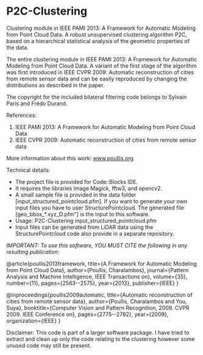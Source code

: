 # P2C-Clustering
Clustering module in IEEE PAMI 2013: A Framework for Automatic Modeling from Point Cloud Data. A robust unsupervised clustering algorithm P2C, based on a hierarchical statistical analysis of the geometric properties of the data.

The entire clustering module in IEEE PAMI 2013: A Framework for Automatic Modeling from Point Cloud Data. 
A variant of the first stage of the algorithm was first introduced in IEEE CVPR 2009: Automatic reconstruction of cities from remote sensor data and can be easily reproduced by changing the distributions as described in the paper.

The copyright for the included bilateral filtering code belongs to Sylvain Paris and Frédo Durand.

References:
1. IEEE PAMI 2013: A Framework for Automatic Modeling from Point Cloud Data
2. IEEE CVPR 2009: Automatic reconstruction of cities from remote sensor data

More information about this work: www.poullis.org

Technical details:

- The project file is provided for Code::Blocks IDE. 
- It requires the libraries Image Magick, fftw3, and opencv2.
- A small sample file is provided in the data folder [input_structured_pointcloud.pfm]. If you want to generate your own input files you have to user StructurePointcloud. The generated file [geo_bbox_*.xyz_D.pfm"] is the input to this software.
- Usage: P2C-Clustering input_structured_pointcloud.pfm
- Input files can be generated from LiDAR data using the StructurePointcloud code also provide in a separate repository.


*IMPORTANT: To use this software, YOU MUST CITE the following in any resulting publication:*

@article{poullis2013framework,
  title={A Framework for Automatic Modeling from Point Cloud Data},
  author={Poullis, Charalambos},
  journal={Pattern Analysis and Machine Intelligence, IEEE Transactions on},
  volume={35},
  number={11},
  pages={2563--2575},
  year={2013},
  publisher={IEEE}
}

@inproceedings{poullis2009automatic,
  title={Automatic reconstruction of cities from remote sensor data},
  author={Poullis, Charalambos and You, Suya},
  booktitle={Computer Vision and Pattern Recognition, 2009. CVPR 2009. IEEE Conference on},
  pages={2775--2782},
  year={2009},
  organization={IEEE}
}

Disclaimer: This code is part of a larger software package. 
I have tried to extract and clean up only the code relating to the clustering however some unused code may still be present.
